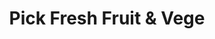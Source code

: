 ---
title: "Pick Fresh Fruit & Vege"
url: /auckland/pick-fresh-fruit-and-vege/
shop: supermarket
---
